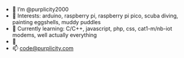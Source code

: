 - 👋 I’m @purplicity2000
- 👀 Interests: arduino, raspberry pi, raspberry pi pico, scuba diving, painting eggshells, muddy puddles
- 🌱 Currently learning: C/C++, javascript, php, css, cat1-m/nb-iot modems, well actually everything
- 💞️ 
- 📫 code@purplicity.com

